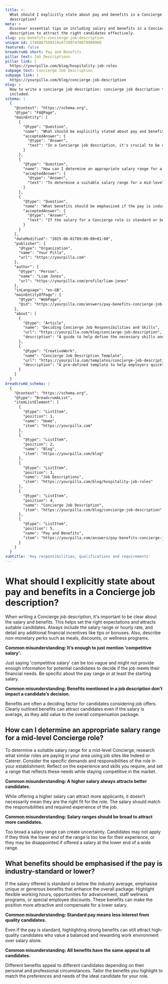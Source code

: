 ```yaml
---
title: >-
  What should I explicitly state about pay and benefits in a Concierge job
  description?
meta: >
  Discover essential tips on including salary and benefits in a Concierge job
  description to attract the right candidates effectively.
slug: pay-benefits-concierge-job-description
unique id: 1748867508419x473997470678908900
featured: false
breadcrumb short: Pay and Benefits
pillar text: Job Descriptions
pillar link: |
  https://yourpilla.com/blog/hospitality-job-roles
subpage text: Concierge Job Description
subpage link: |
  https://yourpilla.com/blog/concierge-job-description
blog: >
  How to write a concierge job description: concierge job description template
  included.
schema: |
  {
    "@context": "https://schema.org",
    "@type": "FAQPage",
    "mainEntity": [
      {
        "@type": "Question",
        "name": "What should be explicitly stated about pay and benefits in a Concierge job description?",
        "acceptedAnswer": {
          "@type": "Answer",
          "text": "In a Concierge job description, it's crucial to be clear about the salary and benefits to set the right expectations and attract the right candidates. Include details such as the salary range or hourly rate, additional financial incentives like tips or bonuses, and non-monetary perks such as meals, discounts, and wellness programs."
        }
      },
      {
        "@type": "Question",
        "name": "How can I determine an appropriate salary range for a mid-level Concierge role?",
        "acceptedAnswer": {
          "@type": "Answer",
          "text": "To determine a suitable salary range for a mid-level Concierge, research typical salaries for similar roles in your area using job sites. Reflect on the specific responsibilities and required skills for the role in your organisation and set a competitive salary range that meets these criteria."
        }
      },
      {
        "@type": "Question",
        "name": "What benefits should be emphasised if the pay is industry-standard or lower?",
        "acceptedAnswer": {
          "@type": "Answer",
          "text": "If the salary for a Concierge role is standard or below the industry average, emphasise unique or generous benefits such as flexible working hours, opportunities for advancement, staff wellness programs, or special employee discounts. These benefits can make the position more appealing and compensate for a lower salary."
        }
      }
    ],
    "dateModified": "2025-06-01T09:00:00+01:00",
    "publisher": {
      "@type": "Organization",
      "name": "Your Pilla",
      "url": "https://yourpilla.com"
    },
    "author": {
      "@type": "Person",
      "name": "Liam Jones",
      "url": "https://yourpilla.com/profile/liam-jones"
    },
    "inLanguage": "en-GB",
    "mainEntityOfPage": {
      "@type": "WebPage",
      "@id": "https://yourpilla.com/answers/pay-benefits-concierge-job-description"
    },
    "about": [
      {
        "@type": "Article",
        "name": "Deciding Concierge Job Responsibilities and Skills",
        "url": "https://yourpilla.com/blog/concierge-job-description",
        "description": "A guide to help define the necessary skills and responsibilities for a Concierge job, assisting employers in creating accurate job descriptions."
      },
      {
        "@type": "CreativeWork",
        "name": "Concierge Job Description Template",
        "url": "https://yourpilla.com/templates/concierge-job-description",
        "description": "A pre-defined template to help employers quickly and effectively create a job description for a Concierge position."
      }
    ]
  }
breadcrumb_schema: |
  {
    "@context": "https://schema.org",
    "@type": "BreadcrumbList",
    "itemListElement": [
      {
        "@type": "ListItem",
        "position": 1,
        "name": "Home",
        "item": "https://yourpilla.com"
      },
      {
        "@type": "ListItem",
        "position": 2,
        "name": "Blog",
        "item": "https://yourpilla.com/blog"
      },
      {
        "@type": "ListItem",
        "position": 3,
        "name": "Job Descriptions",
        "item": "https://yourpilla.com/blog/hospitality-job-roles"
      },
      {
        "@type": "ListItem",
        "position": 4,
        "name": "Concierge Job Description",
        "item": "https://yourpilla.com/blog/concierge-job-description"
      },
      {
        "@type": "ListItem",
        "position": 5,
        "name": "Pay and Benefits",
        "item": "https://yourpilla.com/answers/pay-benefits-concierge-job-description"
      }
    ]
  }
subtitle: 'Key responsibilities, qualifications and requirements'
---
```


# What should I explicitly state about pay and benefits in a Concierge job description?

When writing a Concierge job description, it's important to be clear about the salary and benefits. This helps set the right expectations and attracts suitable candidates. Always include the salary range or hourly rate, and detail any additional financial incentives like tips or bonuses. Also, describe non-monetary perks such as meals, discounts, or wellness programs.

**Common misunderstanding: It’s enough to just mention 'competitive salary'.**

Just saying 'competitive salary' can be too vague and might not provide enough information for potential candidates to decide if the job meets their financial needs. Be specific about the pay range or at least the starting salary.

**Common misunderstanding: Benefits mentioned in a job description don’t impact a candidate’s decision.**

Benefits are often a deciding factor for candidates considering job offers. Clearly outlined benefits can attract candidates even if the salary is average, as they add value to the overall compensation package.

## How can I determine an appropriate salary range for a mid-level Concierge role?

To determine a suitable salary range for a mid-level Concierge, research what similar roles are paying in your area using job sites like Indeed or Caterer. Consider the specific demands and responsibilities of the role in your establishment. Reflect on the experience and skills you require, and set a range that reflects these needs while staying competitive in the market.

**Common misunderstanding: A higher salary always attracts better candidates.**

While offering a higher salary can attract more applicants, it doesn’t necessarily mean they are the right fit for the role. The salary should match the responsibilities and required experience of the job.

**Common misunderstanding: Salary ranges should be broad to attract more candidates.**

Too broad a salary range can create uncertainty. Candidates may not apply if they think the lower end of the range is too low for their experience, or they may be disappointed if offered a salary at the lower end of a wide range.

## What benefits should be emphasised if the pay is industry-standard or lower?

If the salary offered is standard or below the industry average, emphasise unique or generous benefits that enhance the overall package. Highlight flexible working hours, opportunities for advancement, staff wellness programs, or special employee discounts. These benefits can make the position more attractive and compensate for a lower salary.

**Common misunderstanding: Standard pay means less interest from quality candidates.**

Even if the pay is standard, highlighting strong benefits can still attract high-quality candidates who value a balanced and rewarding work environment over salary alone.

**Common misunderstanding: All benefits have the same appeal to all candidates.**

Different benefits appeal to different candidates depending on their personal and professional circumstances. Tailor the benefits you highlight to match the preferences and needs of the ideal candidate for your role.
